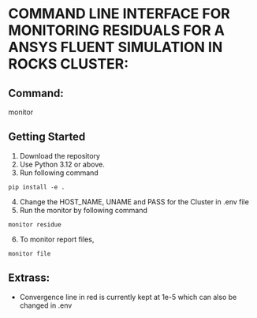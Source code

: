 # COMMAND LINE INTERFACE FOR MONITORING RESIDUALS FOR A ANSYS FLUENT SIMULATION IN ROCKS CLUSTER:

## Command:
monitor

## Getting Started

1. Download the repository
2. Use Python 3.12 or above.
3. Run following command
```
pip install -e .
```
4. Change the HOST_NAME, UNAME and PASS for the Cluster in .env file
5. Run the monitor by following command
```
monitor residue
```
6. To monitor report files,
```
monitor file
```

## Extrass:
- Convergence line in red is currently kept at 1e-5 which can also be changed in .env
